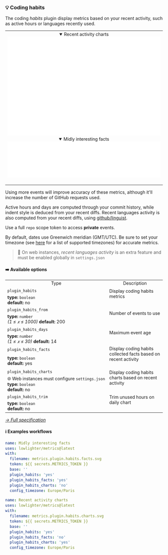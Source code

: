 ### 💡 Coding habits

The coding *habits* plugin display metrics based on your recent activity, such as active hours or languages recently used.

<table>
  <td align="center">
    <details open><summary>Recent activity charts</summary>
      <img src="https://github.com/lowlighter/lowlighter/blob/master/metrics.plugin.habits.charts.svg">
    </details>
    <details open><summary>Midly interesting facts</summary>
      <img src="https://github.com/lowlighter/lowlighter/blob/master/metrics.plugin.habits.facts.svg">
    </details>
    <img width="900" height="1" alt="">
  </td>
</table>

Using more events will improve accuracy of these metrics, although it'll increase the number of GitHub requests used.

Active hours and days are computed through your commit history, while indent style is deduced from your recent diffs.
Recent languages activity is also computed from your recent diffs, using [github/linguist](https://github.com/github/linguist).

Use a full `repo` scope token to access **private** events.

By default, dates use Greenwich meridian (GMT/UTC). Be sure to set your timezone (see [here](https://en.wikipedia.org/wiki/List_of_tz_database_time_zones) for a list of supported timezones) for accurate metrics.

> 🔣 On web instances, *recent languages activity* is an extra feature and must be enabled globally in `settings.json`

#### ➡️ Available options

<!--options-->
<table>
  <tr>
    <td align="center" nowrap="nowrap">Type</i></td><td align="center" nowrap="nowrap">Description</td>
  </tr>
  <tr>
    <td nowrap="nowrap"><code>plugin_habits</code></td>
    <td rowspan="2">Display coding habits metrics<img width="900" height="1" alt=""></td>
  </tr>
  <tr>
    <td nowrap="nowrap"><b>type:</b> <code>boolean</code>
<br>
<b>default:</b> no<br></td>
  </tr>
  <tr>
    <td nowrap="nowrap"><code>plugin_habits_from</code></td>
    <td rowspan="2">Number of events to use<img width="900" height="1" alt=""></td>
  </tr>
  <tr>
    <td nowrap="nowrap"><b>type:</b> <code>number</code>
<br>
<i>(1 ≤
𝑥
≤ 1000)</i>
<b>default:</b> 200<br></td>
  </tr>
  <tr>
    <td nowrap="nowrap"><code>plugin_habits_days</code></td>
    <td rowspan="2">Maximum event age<img width="900" height="1" alt=""></td>
  </tr>
  <tr>
    <td nowrap="nowrap"><b>type:</b> <code>number</code>
<br>
<i>(1 ≤
𝑥
≤ 30)</i>
<b>default:</b> 14<br></td>
  </tr>
  <tr>
    <td nowrap="nowrap"><code>plugin_habits_facts</code></td>
    <td rowspan="2">Display coding habits collected facts based on recent activity<img width="900" height="1" alt=""></td>
  </tr>
  <tr>
    <td nowrap="nowrap"><b>type:</b> <code>boolean</code>
<br>
<b>default:</b> yes<br></td>
  </tr>
  <tr>
    <td nowrap="nowrap"><code>plugin_habits_charts</code></td>
    <td rowspan="2">Display coding habits charts based on recent activity<img width="900" height="1" alt=""></td>
  </tr>
  <tr>
    <td nowrap="nowrap">🌐 Web instances must configure <code>settings.json</code><br>
<b>type:</b> <code>boolean</code>
<br>
<b>default:</b> no<br></td>
  </tr>
  <tr>
    <td nowrap="nowrap"><code>plugin_habits_trim</code></td>
    <td rowspan="2">Trim unused hours on daily chart<img width="900" height="1" alt=""></td>
  </tr>
  <tr>
    <td nowrap="nowrap"><b>type:</b> <code>boolean</code>
<br>
<b>default:</b> no<br></td>
  </tr>
</table>
<!--/options-->

*[→ Full specification](metadata.yml)*

#### ℹ️ Examples workflows

<!--examples-->
```yaml
name: Midly interesting facts
uses: lowlighter/metrics@latest
with:
  filename: metrics.plugin.habits.facts.svg
  token: ${{ secrets.METRICS_TOKEN }}
  base: ''
  plugin_habits: 'yes'
  plugin_habits_facts: 'yes'
  plugin_habits_charts: 'no'
  config_timezone: Europe/Paris

```
```yaml
name: Recent activity charts
uses: lowlighter/metrics@latest
with:
  filename: metrics.plugin.habits.charts.svg
  token: ${{ secrets.METRICS_TOKEN }}
  base: ''
  plugin_habits: 'yes'
  plugin_habits_facts: 'no'
  plugin_habits_charts: 'yes'
  config_timezone: Europe/Paris

```
<!--/examples-->
